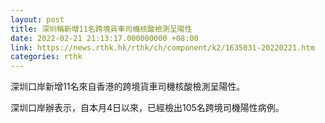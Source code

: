```yaml
---
layout: post
title: 深圳稱新增11名跨境貨車司機核酸檢測呈陽性
date: 2022-02-21 21:13:17.000000000 +08:00
link: https://news.rthk.hk/rthk/ch/component/k2/1635031-20220221.htm
categories: rthk
---
```


深圳口岸新增11名來自香港的跨境貨車司機核酸檢測呈陽性。

深圳口岸辦表示，自本月4日以來，已經檢出105名跨境司機陽性病例。
